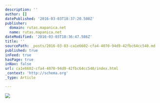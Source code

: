 ```yaml
---
description: ''
author: []
datePublished: '2016-03-03T18:37:20.508Z'
publisher:
  domain: rutas.mapanica.net
  name: rutas.mapanica.net
dateModified: '2016-03-03T18:36:47.586Z'
title: ''
sourcePath: _posts/2016-03-03-ca1e6602-cfa4-4070-94d9-42fbc64cc540.md
published: true
inFeed: true
hasPage: true
inNav: false
url: ca1e6602-cfa4-4070-94d9-42fbc64cc540/index.html
_context: 'http://schema.org'
_type: Article

---
```

![](http://tile.memomaps.de/tilegen/13/2134/3818.png)